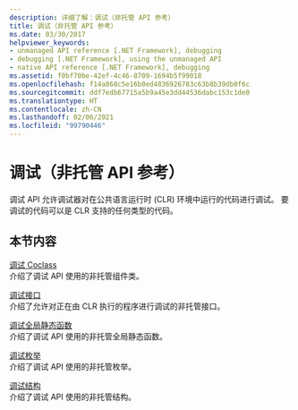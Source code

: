 ```yaml
---
description: 详细了解：调试（非托管 API 参考）
title: 调试（非托管 API 参考）
ms.date: 03/30/2017
helpviewer_keywords:
- unmanaged API reference [.NET Framework], debugging
- debugging [.NET Framework], using the unmanaged API
- native API reference [.NET Framework], debugging
ms.assetid: f0bf70be-42ef-4c46-8709-1694b5f99018
ms.openlocfilehash: f14a868c5e16b0ed4836926783c63b8b39db0f6c
ms.sourcegitcommit: ddf7edb67715a5b9a45e3dd44536dabc153c1de0
ms.translationtype: HT
ms.contentlocale: zh-CN
ms.lasthandoff: 02/06/2021
ms.locfileid: "99790446"
---
```

# <a name="debugging-unmanaged-api-reference"></a>调试（非托管 API 参考）

调试 API 允许调试器对在公共语言运行时 (CLR) 环境中运行的代码进行调试。 要调试的代码可以是 CLR 支持的任何类型的代码。  
  
## <a name="in-this-section"></a>本节内容  

 [调试 Coclass](debugging-coclasses.md)  
 介绍了调试 API 使用的非托管组件类。  
  
 [调试接口](debugging-interfaces.md)  
 介绍了允许对正在由 CLR 执行的程序进行调试的非托管接口。  
  
 [调试全局静态函数](debugging-global-static-functions.md)  
 介绍了调试 API 使用的非托管全局静态函数。  
  
 [调试枚举](debugging-enumerations.md)  
 介绍了调试 API 使用的非托管枚举。  
  
 [调试结构](debugging-structures.md)  
 介绍了调试 API 使用的非托管结构。
